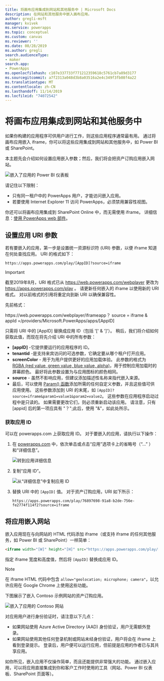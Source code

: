 ```yaml
---
title: 将画布应用集成到网站和其他服务中 | Microsoft Docs
description: 在网站和其他服务中嵌入画布应用。
author: gregli-msft
manager: kvivek
ms.service: powerapps
ms.topic: conceptual
ms.custom: canvas
ms.reviewer: ''
ms.date: 08/28/2019
ms.author: gregli
search.audienceType:
- maker
search.app:
- PowerApps
ms.openlocfilehash: c107e337733f771212359618c5761cb7a89d3177
ms.sourcegitcommit: a7f2313a048d3b8a03516a2e4c349f3fb08f4a22
ms.translationtype: MT
ms.contentlocale: zh-CN
ms.lasthandoff: 11/14/2019
ms.locfileid: "74072542"
---
```

# <a name="integrate-canvas-apps-into-websites-and-other-services"></a>将画布应用集成到网站和其他服务中
如果你构建的应用程序可供用户进行工作，则这些应用程序通常最有用。 通过将画布应用嵌入 iframe，你可以将这些应用集成到网站和其他服务中，如 Power BI 或 SharePoint。

本主题先会介绍如何设置应用嵌入参数；然后，我们将会把资产订购应用嵌入网站。

![嵌入了应用的 Power BI 仪表板](./media/embed-apps-dev/embed-dashboard.png)

请记住以下限制：

- 只有同一租户中的 PowerApps 用户，才能访问嵌入应用。
- 若要使用 Internet Explorer 11 访问 PowerApps，必须禁用兼容性视图。

你还可以将画布应用集成到 SharePoint Online 中，而无需使用 iframe。 详细信息：[使用 PowerApps web 部件](https://support.office.com/article/use-the-powerapps-web-part-6285f05e-e441-408a-99d7-aa688195cd1c)。

## <a name="set-uri-parameters-for-your-app"></a>设置应用 URI 参数
若有要嵌入的应用，第一步是设置统一资源标识符 (URI) 参数，以便 iframe 知道在何处查找应用。 URI 的格式如下：

```
https://apps.powerapps.com/play/[AppID]?source=iframe
```

> [!IMPORTANT]
> 截至2019年8月，URI 格式已从 https://web.powerapps.com/webplayer 更改为 https://apps.powerapps.com/play 。 请更新任何嵌入的 iframe 以使用新的 URI 格式。 对以前格式的引用将重定向到新 URI 以确保兼容性。
>
> 先前格式：
> 
> https\://web.powerapps.com/webplayer/iframeapp？ source = iframe & appId =/providers/Microsoft.PowerApps/apps/[AppID]

只需将 URI 中的 [AppID] 替换成应用 ID（包括 '[' & ']'）。 稍后，我们将介绍如何获取此值，而现在将先介绍 URI 中的所有参数：

* **[appID]** -它提供要运行的应用程序的 ID。
* **tenantid** -是支持来宾访问的可选参数，它确定要从哪个租户打开应用。 
* **screenColor** - 用于为用户提供更好的应用加载体验。 此参数的格式为 [RGBA (red value, green value, blue value, alpha)](../canvas-apps/functions/function-colors.md)，用于控制应用加载时的屏幕颜色。 最好将此参数设置为与应用图标的颜色相同。
* **source** - 虽然不影响应用，但建议添加描述性名称来指代嵌入来源。
* 最后，可以使用 [Param() 函数](../canvas-apps/functions/function-param.md)添加所需的任何自定义参数，并且这些值可供应用使用。 这些参数添加到 URI 的末尾，如 `[AppID]?source=iframe&param1=value1&param2=value2`。 这些参数在应用程序启动过程中是只读的。 如果需要更改它们，则必须重新启动该应用。 请注意，只有 [appid] 后的第一项应具有 "？";此后，使用 "&"，如此处所示。 

### <a name="get-the-app-id"></a>获取应用 ID
可以在 powerapps.com 上获取应用 ID。 对于要嵌入的应用，请执行以下操作：

1. 在 [powerapps.com](https://powerapps.microsoft.com) 中，依次单击或点击“应用”选项卡上的省略号（“...” ）和“详细信息”。
   
    ![转到应用详细信息](./media/embed-apps-dev/details.png)
1. 复制“应用 ID”。
   
    ![从“详细信息”中复制应用 ID](./media/embed-apps-dev/app-id.png)
1. 替换 URI 中的 `[AppID]` 值。 对于资产订购应用，URI 如下所示：
   
    ```
    https://apps.powerapps.com/play/76897698-91a8-b2de-756e-fe2774f114f2?source=iframe
    ```

## <a name="embed-your-app-in-a-website"></a>将应用嵌入网站
嵌入应用现在与向网站的 HTML 代码添加 iframe（或支持 iframe 的任何其他服务，如 Power BI 或 SharePoint）一样简单：

```html
<iframe width="[W]" height="[H]" src="https://apps.powerapps.com/play/[AppID]?source=website&screenColor=rgba(165,34,55,1)" allow="geolocation; microphone; camera"/>
```

指定 iframe 宽度和高度值，然后将 `[AppID]` 替换成应用 ID。

> [!NOTE]
> 在 iframe HTML 代码中包含 `allow="geolocation; microphone; camera"`，以允许应用在 Google Chrome 上使用这些功能。

下图展示了嵌入 Contoso 示例网站的资产订购应用。

![嵌入了应用的 Contoso 网站](./media/embed-apps-dev/contoso-website.png)

对应用用户进行身份验证时，请注意以下几点：

- 如果网站使用 Azure Active Directory (AAD) 身份验证，用户无需额外登录。
- 如果网站使用其他任何登录机制或网站未经身份验证，用户将会在 iframe 上看到登录提示。 登录后，用户便可以运行应用，但前提是应用的作者已与其共享应用。

如你所见，嵌入应用不仅操作简单，而且还能提供非常强大的功能。 通过嵌入应用，可以将应用直接集成到你和客户工作时使用的工具（网站、Power BI 仪表板、SharePoint 页面等）。
